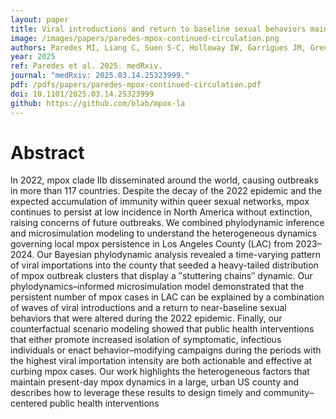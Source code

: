 ```yaml
---
layout: paper
title: Viral introductions and return to baseline sexual behaviors maintain low-level mpox incidence in Los Angeles County, USA, 2023-2024
image: /images/papers/paredes-mpox-continued-circulation.png
authors: Paredes MI, Liang C, Suen S-C, Holloway IW, Garrigues JM, Green NM, Bedford T, Mueller NF, Osmundson J.
year: 2025
ref: Paredes et al. 2025. medRxiv.
journal: "medRxiv: 2025.03.14.25323999."
pdf: /pdfs/papers/paredes-mpox-continued-circulation.pdf
doi: 10.1101/2025.03.14.25323999
github: https://github.com/blab/mpox-la
---
```


# Abstract

In 2022, mpox clade IIb disseminated around the world, causing outbreaks in more than 117 countries. Despite the decay of the 2022 epidemic and the expected accumulation of immunity within queer sexual networks, mpox continues to persist at low incidence in North America without extinction, raising concerns of future outbreaks. We combined phylodynamic inference and microsimulation modeling to understand the heterogeneous dynamics governing local mpox persistence in Los Angeles County (LAC) from 2023–2024. Our Bayesian phylodynamic analysis revealed a time-varying pattern of viral importations into the county that seeded a heavy-tailed distribution of mpox outbreak clusters that display a ″stuttering chains″ dynamic. Our phylodynamics–informed microsimulation model demonstrated that the persistent number of mpox cases in LAC can be explained by a combination of waves of viral introductions and a return to near-baseline sexual behaviors that were altered during the 2022 epidemic. Finally, our counterfactual scenario modeling showed that public health interventions that either promote increased isolation of symptomatic, infectious individuals or enact behavior–modifying campaigns during the periods with the highest viral importation intensity are both actionable and effective at curbing mpox cases. Our work highlights the heterogeneous factors that maintain present-day mpox dynamics in a large, urban US county and describes how to leverage these results to design timely and community–centered public health interventions
